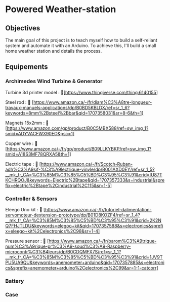# Powered Weather-station
## Objectives
The main goal of this project is to teach myself how to build a self-reliant system and automate it
with an Arduino. To achieve this, I'll build a small home weather station and details the process.
## Equipements
### Archimedes Wind Turbine & Generator
Turbine 3d printer model : 🔗[https://www.thingiverse.com/thing:6140155]

Steel rod : 🔗 [https://www.amazon.ca/-/fr/diam%C3%A8tre-longueur-travaux-manuels-applications/dp/B0BD5KBLDX/ref=sr_1_6?keywords=8mm%2Bsteel%2Bbar&qid=1707358031&sr=8-6&th=1]

Magnets 15x2mm : 🔗 [https://www.amazon.com/gp/product/B0C5MBX588/ref=sw_img_1?smid=ADYVACFWX90EO&psc=1]

Copper wire : 🔗 [https://www.amazon.ca/-/fr/gp/product/B09LLKYBKP/ref=sw_img_1?smid=A18S3MF78QRXA5&th=1]

Electric tape : 🔗 [https://www.amazon.ca/-/fr/Scotch-Ruban-adh%C3%A9sif-%C3%A9lectrique-vinyle/dp/B001AXD0EY/ref=sr_1_5?__mk_fr_CA=%C3%85M%C3%85%C5%BD%C3%95%C3%91&crid=IU87TKCHRQOJ&keywords=Electric%2Btape&qid=1707357333&s=industrial&sprefix=electric%2Btape%2Cindustrial%2C115&sr=1-5]

### Controller & Sensors

Eleego Uno kit : 🔗 [https://www.amazon.ca/-/fr/tutoriel-dalimentation-servomoteur-dextension-prototype/dp/B01D8KOZF4/ref=sr_1_4?__mk_fr_CA=%C3%85M%C3%85%C5%BD%C3%95%C3%91&crid=2K2NQ7FHJTLDU&keywords=elegoo+kit&qid=1707357588&s=electronics&sprefix=eleego+kit%2Celectronics%2C98&sr=1-4]

Pressure sensor : 🔗 [https://www.amazon.ca/-/fr/barom%C3%A9trique-num%C3%A9rique-pr%C3%A9-soud%C3%A9-Raspberry-microcontr%C3%B4leurs/dp/B0CDQMFX7S/ref=sr_1_1?__mk_fr_CA=%C3%85M%C3%85%C5%BD%C3%95%C3%91&crid=1JV9TPU5UA9QU&keywords=anemometer+arduino&qid=1707357885&s=electronics&sprefix=anemometer+arduino%2Celectronics%2C99&sr=1-1-catcorr]

### Battery

### Case
